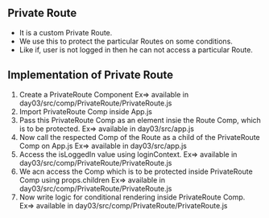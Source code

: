 ## Private Route
* It is a custom Private Route.
* We use this to protect the particular Routes on some conditions.
* Like if, user is not logged in then he can not access a particular Route.


## Implementation of Private Route
1. Create a PrivateRoute Component
    Ex=> available in day03/src/comp/PrivateRoute/PrivateRoute.js
2. Import PrivateRoute Comp inside App.js
3. Pass this PrivateRoute Comp as an element insie the Route Comp, which is to be protected.
    Ex=> available in day03/src/app.js
4. Now call the respected Comp of the Route as a child of the PrivateRoute Comp on App.js
    Ex=> available in day03/src/app.js
5. Access the isLoggedIn value using loginContext.
    Ex=> available in day03/src/comp/PrivateRoute/PrivateRoute.js
6. We acn access the Comp which is to be protected inside PrivateRoute Comp using props.children
    Ex=> available in day03/src/comp/PrivateRoute/PrivateRoute.js
6. Now write logic for conditional rendering inside PrivateRoute Comp.
    Ex=> available in day03/src/comp/PrivateRoute/PrivateRoute.js

